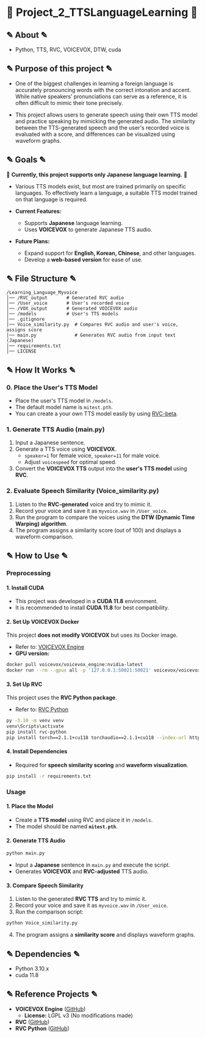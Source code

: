 # 📖 Project_2_TTSLanguageLearning 📖

## ✎ About ✎
  - Python, TTS, RVC, VOICEVOX, DTW, cuda

## ✎ Purpose of this project ✎
  - One of the biggest challenges in learning a foreign language is accurately pronouncing words with the correct intonation and accent. While native speakers’ pronunciations can serve as a reference, it is often difficult to mimic their tone precisely.

  - This project allows users to generate speech using their own TTS model and practice speaking by mimicking the generated audio. The similarity between the TTS-generated speech and the user's recorded voice is evaluated with a score, and differences can be visualized using waveform graphs.

## ✎ Goals ✎
🚨 **Currently, this project supports only Japanese language learning.** 🚨

  - Various TTS models exist, but most are trained primarily on specific languages. To effectively learn a language, a suitable TTS model trained on that language is required.

- **Current Features:**
  - Supports **Japanese** language learning.
  - Uses **VOICEVOX** to generate Japanese TTS audio.
- **Future Plans:**
  - Expand support for **English, Korean, Chinese**, and other languages.
  - Develop a **web-based version** for ease of use.

## ✎ File Structure ✎
```
/Learning_Language_Myvoice
│── /RVC_output       # Generated RVC audio
│── /User_voice       # User's recorded voice
│── /VOX_output       # Generated VOICEVOX audio
│── /models           # User's TTS models
│── .gitignore
│── Voice_similarity.py  # Compares RVC audio and user's voice, assigns score
│── main.py              # Generates RVC audio from input text (Japanese)
│── requirements.txt
│── LICENSE
```

## ✎ How It Works ✎
### **0. Place the User's TTS Model**
- Place the user's TTS model in `/models`.
- The default model name is `mitest.pth`.
- You can create a your own TTS model easily by using [RVC-beta](https://github.com/RVC-Project/Retrieval-based-Voice-Conversion-WebUI/blob/main/docs/en/README.en.md).

### **1. Generate TTS Audio (main.py)**
1. Input a Japanese sentence.
2. Generate a TTS voice using **VOICEVOX**.
   - `speaker=1` for female voice, `speaker=11` for male voice.
   - Adjust `voicespeed` for optimal speed.
3. Convert the **VOICEVOX TTS** output into the **user's TTS model** using **RVC**.

### **2. Evaluate Speech Similarity (Voice_similarity.py)**
1. Listen to the **RVC-generated** voice and try to mimic it.
2. Record your voice and save it as `myvoice.wav` in `/User_voice`.
3. Run the program to compare the voices using the **DTW (Dynamic Time Warping) algorithm**.
4. The program assigns a similarity score (out of 100) and displays a waveform comparison.

## ✎ How to Use ✎
### **Preprocessing**
#### **1. Install CUDA**
- This project was developed in a **CUDA 11.8** environment.
- It is recommended to install **CUDA 11.8** for best compatibility.

#### **2. Set Up VOICEVOX Docker**
This project **does not modify VOICEVOX** but uses its Docker image.
- Refer to: [VOICEVOX Engine](https://github.com/VOICEVOX/voicevox_engine?tab=readme-ov-file)
- **GPU version:**
```sh
docker pull voicevox/voicevox_engine:nvidia-latest
docker run --rm --gpus all -p '127.0.0.1:50021:50021' voicevox/voicevox_engine:nvidia-latest
```

#### **3. Set Up RVC**
This project uses the **RVC Python package**.
- Refer to: [RVC Python](https://github.com/daswer123/rvc-python)
```sh
py -3.10 -m venv venv
venv\Scripts\activate
pip install rvc-python
pip install torch==2.1.1+cu118 torchaudio==2.1.1+cu118 --index-url https://download.pytorch.org/whl/cu118
```

#### **4. Install Dependencies**
- Required for **speech similarity scoring** and **waveform visualization**.
```sh
pip install -r requirements.txt
```

### **Usage**
#### **1. Place the Model**
- Create a **TTS model** using RVC and place it in `/models`.
- The model should be named **`mitest.pth`**.

#### **2. Generate TTS Audio**
```sh
python main.py
```
- Input a **Japanese** sentence in `main.py` and execute the script.
- Generates **VOICEVOX** and **RVC-adjusted** TTS audio.

#### **3. Compare Speech Similarity**
1. Listen to the generated **RVC TTS** and try to mimic it.
2. Record your voice and save it as `myvoice.wav` in `/User_voice`.
3. Run the comparison script:
```sh
python Voice_similarity.py
```
4. The program assigns a **similarity score** and displays waveform graphs.

## ✎ Dependencies ✎
- Python 3.10.x
- cuda 11.8

## ✎ Reference Projects ✎
- **VOICEVOX Engine** ([GitHub](https://github.com/VOICEVOX/voicevox_engine/tree/master?tab=readme-ov-file))
  - **License:** LGPL v3 (No modifications made)
- **RVC** ([GitHub](https://github.com/RVC-Project/Retrieval-based-Voice-Conversion-WebUI/blob/main/docs/en/README.en.md))
- **RVC Python** ([GitHub](https://github.com/daswer123/rvc-python))
